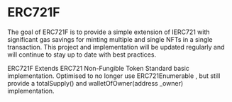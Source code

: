 # ERC721F

The goal of ERC721F is to provide a simple extension of IERC721 with significant gas savings for minting multiple and single NFTs in a single transaction. This project and implementation will be updated regularly and will continue to stay up to date with best practices.

ERC721F Extends ERC721 Non-Fungible Token Standard basic implementation.  Optimised to no longer use ERC721Enumerable , but still provide a totalSupply() and walletOfOwner(address _owner) implementation.

